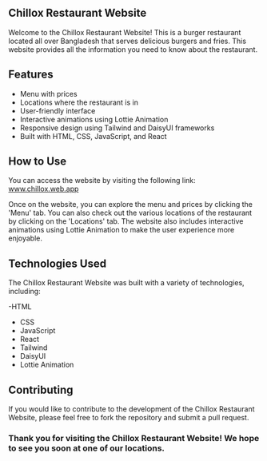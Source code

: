 ## Chillox Restaurant Website
Welcome to the Chillox Restaurant Website! This is a burger restaurant located all over Bangladesh that serves delicious burgers and fries. This website provides all the information you need to know about the restaurant.

## Features
- Menu with prices
- Locations where the restaurant is in
- User-friendly interface
- Interactive animations using Lottie Animation
- Responsive design using Tailwind and DaisyUI frameworks
- Built with HTML, CSS, JavaScript, and React

## How to Use
You can access the website by visiting the following link: www.chillox.web.app

Once on the website, you can explore the menu and prices by clicking the 'Menu' tab. You can also check out the various locations of the restaurant by clicking on the 'Locations' tab. The website also includes interactive animations using Lottie Animation to make the user experience more enjoyable.

## Technologies Used
The Chillox Restaurant Website was built with a variety of technologies, including:

 -HTML
- CSS
- JavaScript
- React
- Tailwind
- DaisyUI
- Lottie Animation

## Contributing
If you would like to contribute to the development of the Chillox Restaurant Website, please feel free to fork the repository and submit a pull request.

### Thank you for visiting the Chillox Restaurant Website! We hope to see you soon at one of our locations.